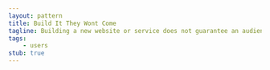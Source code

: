 ```yaml
---
layout: pattern
title: Build It They Wont Come
tagline: Building a new website or service does not guarantee an audience will turn up.
tags:
    - users
stub: true
---
```

